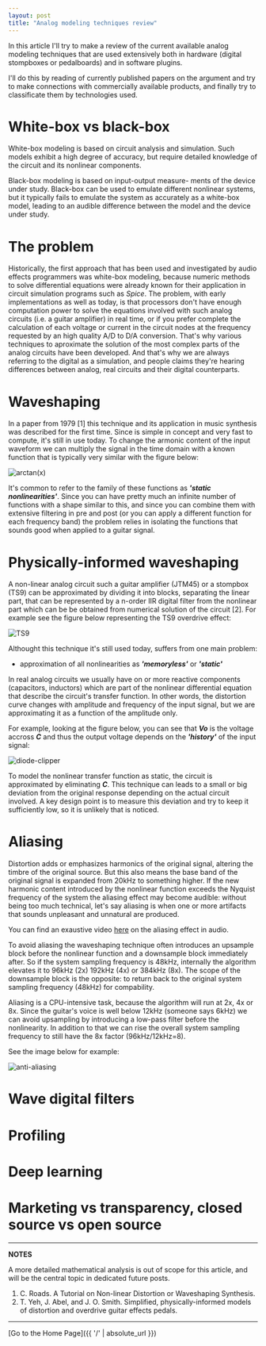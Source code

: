 ```yaml
---
layout: post
title: "Analog modeling techniques review"
---
```


In this article I'll try to make a review of the current available
analog modeling techniques that are used extensively both in hardware (digital stompboxes or pedalboards)
and in software plugins.

I'll do this by reading of currently published papers on the argument and try to make connections with
commercially available products, and finally try to classificate them by technologies used.

# White-box vs black-box

White-box modeling is based on circuit analysis and simulation.
Such models exhibit a high degree of accuracy, but require detailed knowledge of
the circuit and its nonlinear components.

Black-box modeling is based on input-output measure-
ments of the device under study. Black-box can be used to emulate different nonlinear systems,
but it typically fails to emulate the system as accurately as a
white-box model, leading to an audible difference between
the model and the device under study.

# The problem

Historically, the first approach that has been used and investigated by audio effects programmers
was white-box modeling, because numeric methods to solve differential equations were already known for their
application in circuit simulation programs such as _Spice_.
The problem, with early implementations as well as today, is that processors don't have
enough computation power to solve the equations involved with such analog circuits (i.e. a guitar amplifier) in real time, or if you prefer
complete the calculation of each voltage or current in the circuit nodes at the frequency requested by an high
quality A/D to D/A conversion. That's why various techniques to aproximate the solution of the most
complex parts of the analog circuits have been developed. And that's why we are always referring to the digital as a
simulation, and people claims they're hearing differences between analog, real circuits and their digital counterparts.

# Waveshaping

In a paper from 1979 [1] this technique and its application in music synthesis was described for the first time. Since is simple
in concept and very fast to compute, it's still in use today. To change the armonic content of the input waveform we can multiply
the signal in the time domain with a known function that is typically very similar with the figure below:

![arctan(x)](arctan-1.png)

It's common to refer to the family of these functions as _**'static nonlinearities'**_. Since you can have pretty much an infinite number
of functions with a shape similar to this, and since you can combine them with extensive filtering in pre and post (or you can apply a different function for each frequency band)
the problem relies in isolating the functions that sounds good when applied to a guitar signal.

# Physically-informed waveshaping

A non-linear analog circuit such a guitar amplifier (JTM45) or a stompbox (TS9) can be approximated
by dividing it into blocks, separating the linear part, that can be represented by a n-order IIR digital filter
from the nonlinear part which can be be obtained from numerical solution of the circuit [2]. For example see the figure below
representing the TS9 overdrive effect:

![TS9](overdrive-effect-1.png)

Althought this technique it's still used today, suffers from one main problem:

* approximation of all nonlinearities as _**'memoryless'**_ or _**'static'**_

In real analog circuits we usually have on or more reactive components (capacitors, inductors) which are part
of the nonlinear differential equation that describe the circuit's transfer function. In other words, the distortion curve changes with amplitude and frequency of the input signal,
but we are approximating it as a function of the amplitude only.

For example, looking at the figure below, you can see that _**Vo**_ is the voltage accross _**C**_ and thus the output
voltage depends on the _**'history'**_ of the input signal:

![diode-clipper](diode-clipper-1.png)

To model the nonlinear transfer function as static, the circuit is approximated by eliminating _**C**_. This technique can leads to a small or big deviation
from the original response depending on the actual circuit involved. A key design point is to measure this deviation and try to keep it sufficiently low, so it is unlikely
that is noticed.

# Aliasing

Distortion adds or emphasizes harmonics of the original signal, altering the timbre of the original source. But this also means the base band of the original
signal is expanded from 20kHz to something higher. If the new harmonic content introduced by the nonlinear function exceeds the Nyquist frequency of the system
the aliasing effect may become audible: without being too much technical, let's say aliasing is when one or more artifacts that sounds unpleasant and unnatural are produced.

You can find an exaustive video [here](https://www.youtube.com/watch?v=XoVhNhi76Qk) on the aliasing effect in audio.

To avoid aliasing the waveshaping technique often introduces an upsample block before the nonlinear function and a downsample
block immediately after. So if the system sampling frequency is 48kHz, internally the algorithm elevates it to 96kHz (2x) 192kHz (4x) or 384kHz (8x). The scope of the downsample
block is the opposite: to return back to the original system sampling frequency (48kHz) for compability.

Aliasing is a CPU-intensive task, because the algorithm will run at 2x, 4x or 8x. Since the guitar's voice is well below 12kHz (someone says 6kHz) we can avoid upsampling
by introducing a low-pass filter before the nonlinearity. In addition to that we can rise the overall system sampling frequency to still have the 8x factor (96kHz/12kHz=8).

See the image below for example:

![anti-aliasing](anti-aliasing-1.png)

# Wave digital filters



# Profiling

# Deep learning

# Marketing vs transparency, closed source vs open source

---
**NOTES**

A more detailed mathematical analysis is out of scope for this article, and will be the central topic in dedicated future posts.

1. C. Roads. A Tutorial on Non-linear Distortion or Waveshaping Synthesis.
2. T. Yeh, J. Abel, and J. O. Smith. Simplified, physically-informed models of distortion and overdrive guitar effects pedals.

---

[Go to the Home Page]({{ '/' | absolute_url }})


